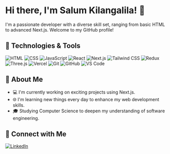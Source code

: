# Hi there, I'm Salum Kilangalila! 👋

I'm a passionate developer with a diverse skill set, ranging from basic HTML to advanced Next.js. Welcome to my GitHub profile!

## 🚀 Technologies & Tools

![HTML](https://img.shields.io/badge/HTML-5-blue?logo=html5&style=flat-square&logoColor=white)
![CSS](https://img.shields.io/badge/CSS-3-blue?logo=css3&style=flat-square&logoColor=white)
![JavaScript](https://img.shields.io/badge/JavaScript-ES6-yellow?logo=javascript&style=flat-square&logoColor=white)
![React](https://img.shields.io/badge/React-16%2B-blue?logo=react&style=flat-square&logoColor=white)
![Next.js](https://img.shields.io/badge/Next.js-latest-black?logo=next.js&style=flat-square&logoColor=white)
![Tailwind CSS](https://img.shields.io/badge/Tailwind%20CSS-latest-blue?logo=tailwind-css&style=flat-square&logoColor=white)
![Redux](https://img.shields.io/badge/Redux-latest-purple?logo=redux&style=flat-square&logoColor=white)
![Three.js](https://img.shields.io/badge/Three.js-latest-green?logo=three.js&style=flat-square&logoColor=white)
![Vercel](https://img.shields.io/badge/Vercel-latest-black?logo=vercel&style=flat-square&logoColor=white)
![Git](https://img.shields.io/badge/Git-black?logo=git&style=flat-square&logoColor=white)
![GitHub](https://img.shields.io/badge/GitHub-black?logo=github&style=flat-square&logoColor=white)
![VS Code](https://img.shields.io/badge/VS%20Code-blue?logo=visual-studio-code&style=flat-square&logoColor=white)

## 🌱 About Me

- 💻 I'm currently working on exciting projects using Next.js.
- 🌐 I'm learning new things every day to enhance my web development skills.
- 🎓 Studying Computer Science to deepen my understanding of software engineering.


## 🔗 Connect with Me

[![LinkedIn](https://img.shields.io/badge/LinkedIn-salumkilangalila-blue?style=flat-square&logo=linkedin&logoColor=white)](https://www.linkedin.com/in/salumkilangalila)

<!--- ## 📈 GitHub Stats

![Salum Kilangalila's GitHub Stats](https://github-readme-stats.vercel.app/api?username=salumkilangalila&show_icons=true&theme=dark) --->

<!---
Serm357/Serm357 is a ✨ special ✨ repository because its `README.md` (this file) appears on your GitHub profile.
You can click the Preview link to take a look at your changes.
--->
